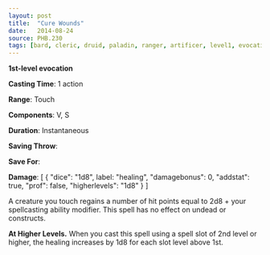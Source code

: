 ```yaml
---
layout: post
title:  "Cure Wounds"
date:   2014-08-24
source: PHB.230
tags: [bard, cleric, druid, paladin, ranger, artificer, level1, evocation]
---
```


**1st-level evocation**

**Casting Time**: 1 action

**Range**: Touch

**Components**: V, S

**Duration**: Instantaneous

**Saving Throw**:

**Save For**:

**Damage**: [ { "dice": "1d8", label: "healing", "damagebonus": 0, "addstat": true, "prof": false, "higherlevels": "1d8" } ]

A creature you touch regains a number of hit points equal to 2d8 + your spellcasting ability modifier. This spell has no effect on undead or constructs.

**At Higher Levels.** When you cast this spell using a spell slot of 2nd level or higher, the healing increases by 1d8 for each slot level above 1st.